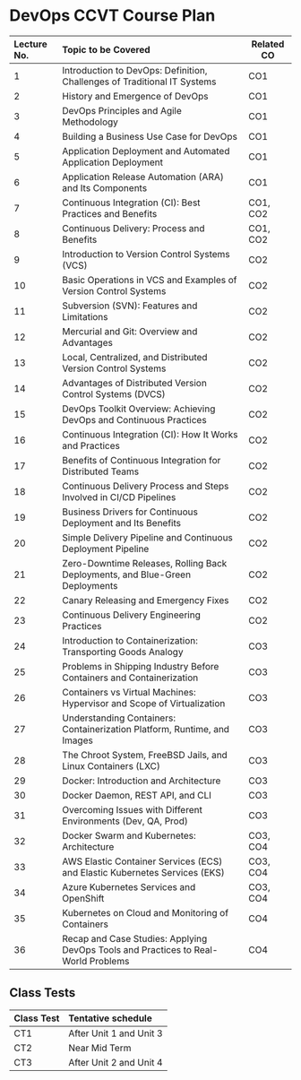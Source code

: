 # DevOps CCVT Course Plan

| **Lecture No.** | **Topic to be Covered**                                                                 | **Related CO** |
|:------------------|:-----------------------------------------------------------------------------------------|----------------|
| 1                | Introduction to DevOps: Definition, Challenges of Traditional IT Systems                | CO1            |
| 2                | History and Emergence of DevOps                                                         | CO1            |
| 3                | DevOps Principles and Agile Methodology                                                 | CO1            |
| 4                | Building a Business Use Case for DevOps                                                 | CO1            |
| 5                | Application Deployment and Automated Application Deployment                             | CO1            |
| 6                | Application Release Automation (ARA) and Its Components                                 | CO1            |
| 7                | Continuous Integration (CI): Best Practices and Benefits                                | CO1, CO2       |
| 8                | Continuous Delivery: Process and Benefits                                               | CO1, CO2       |
| 9                | Introduction to Version Control Systems (VCS)                                           | CO2            |
| 10               | Basic Operations in VCS and Examples of Version Control Systems                         | CO2            |
| 11               | Subversion (SVN): Features and Limitations                                              | CO2            |
| 12               | Mercurial and Git: Overview and Advantages                                              | CO2            |
| 13               | Local, Centralized, and Distributed Version Control Systems                             | CO2            |
| 14               | Advantages of Distributed Version Control Systems (DVCS)                                | CO2            |
| 15               | DevOps Toolkit Overview: Achieving DevOps and Continuous Practices                      | CO2            |
| 16               | Continuous Integration (CI): How It Works and Practices                                 | CO2            |
| 17               | Benefits of Continuous Integration for Distributed Teams                                | CO2            |
| 18               | Continuous Delivery Process and Steps Involved in CI/CD Pipelines                       | CO2            |
| 19               | Business Drivers for Continuous Deployment and Its Benefits                             | CO2            |
| 20               | Simple Delivery Pipeline and Continuous Deployment Pipeline                             | CO2            |
| 21               | Zero-Downtime Releases, Rolling Back Deployments, and Blue-Green Deployments            | CO2            |
| 22               | Canary Releasing and Emergency Fixes                                                    | CO2            |
| 23               | Continuous Delivery Engineering Practices                                               | CO2            |
| 24               | Introduction to Containerization: Transporting Goods Analogy                            | CO3            |
| 25               | Problems in Shipping Industry Before Containers and Containerization                    | CO3            |
| 26               | Containers vs Virtual Machines: Hypervisor and Scope of Virtualization                  | CO3            |
| 27               | Understanding Containers: Containerization Platform, Runtime, and Images                | CO3            |
| 28               | The Chroot System, FreeBSD Jails, and Linux Containers (LXC)                            | CO3            |
| 29               | Docker: Introduction and Architecture                                                   | CO3            |
| 30               | Docker Daemon, REST API, and CLI                                                        | CO3            |
| 31               | Overcoming Issues with Different Environments (Dev, QA, Prod)                           | CO3            |
| 32               | Docker Swarm and Kubernetes: Architecture                                               | CO3, CO4       |
| 33               | AWS Elastic Container Services (ECS) and Elastic Kubernetes Services (EKS)              | CO3, CO4       |
| 34               | Azure Kubernetes Services and OpenShift                                                 | CO3, CO4       |
| 35               | Kubernetes on Cloud and Monitoring of Containers                                        | CO4            |
| 36               | Recap and Case Studies: Applying DevOps Tools and Practices to Real-World Problems      | CO4            |




##  Class Tests


 
| Class Test | Tentative schedule |
|:---|:---|
| CT1 | After Unit 1 and Unit 3   |
| CT2 | Near Mid Term |   
| CT3 | After Unit 2 and Unit 4|


